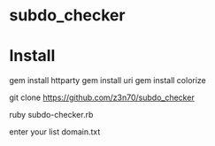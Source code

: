 # subdo_checker

# Install 
gem install httparty
gem install uri
gem install colorize

git clone https://github.com/z3n70/subdo_checker

ruby subdo-checker.rb

enter your list domain.txt

